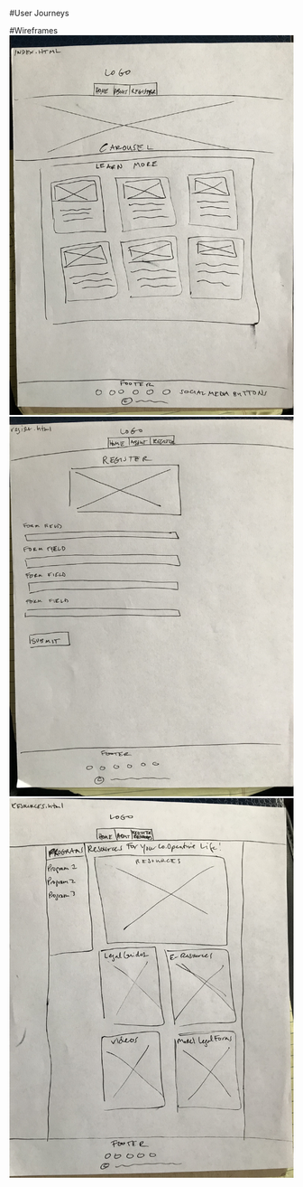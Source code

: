 #User Journeys

#Wireframes
![wireframe 1](static/wireframe1.jpg)
![wireframe 2](static/wireframe2.jpg)
![wireframe 3](static/wireframe3.jpg)